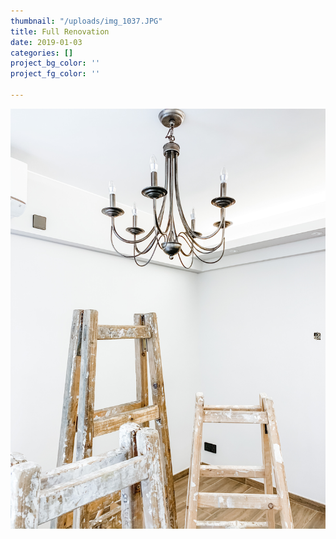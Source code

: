```yaml
---
thumbnail: "/uploads/img_1037.JPG"
title: Full Renovation
date: 2019-01-03
categories: []
project_bg_color: ''
project_fg_color: ''

---
```

![](/uploads/img_1037.JPG)
